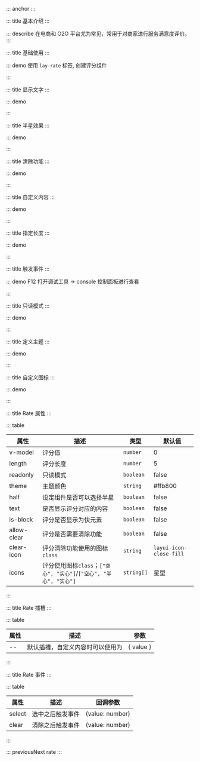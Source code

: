 ::: anchor
:::

::: title 基本介绍
:::

::: describe 在电商和 O2O 平台尤为常见，常用于对商家进行服务满意度评价。
:::

::: title 基础使用
:::

::: demo 使用 `lay-rate` 标签, 创建评分组件

<template>
  <lay-rate v-model="all1" :is-block="true"></lay-rate>
</template>

<script>
import { ref, onMounted } from 'vue';

export default {
  setup() {

     const all1 = ref(0)

    onMounted(() => {
      all1.value = 4
    })

    return {
      all1
    }
  }
}
</script>

:::

::: title 显示文字
:::

::: demo

<template>
  <lay-rate v-model="all" :text="true"></lay-rate>
</template>

<script>
import { ref } from 'vue'

export default {
  setup() {

    const all = ref(4)

    return {
      all
    }
  }
}
</script>

:::

::: title 半星效果
:::

::: demo

<template>
    <lay-rate v-model="half1" :half="true" :is-block="true"></lay-rate>
    <lay-rate v-model="half2" :half="true" :text="true" :is-block="true"></lay-rate>
</template>

<script>
import { ref } from 'vue';

export default {
  setup() {

     const half1 = ref(0.5)
     const half2 = ref(0)


    return {
      half1,
      half2
    }
  }
}
</script>

:::

::: title 清除功能
:::

::: demo

<template>
    <lay-rate v-model="clearHalf" :half="true" :is-block="true" allow-clear></lay-rate>
</template>

<script>
import { ref } from 'vue';

export default {
  setup() {
    const clearHalf = ref(0.5)
    return {
      clearHalf
    }
  }
}
</script>

:::

::: title 自定义内容
:::

::: demo

<template>
  <lay-rate v-model="val" :text="true" :is-block="true">
    <template v-slot:default="{value}">{{customText(value)}}</template>
  </lay-rate>
  <lay-rate v-model="val2" :text="true" :is-block="true">
    <template v-slot:default="{value}">{{value}}</template>
  </lay-rate>
</template>

<script>
import { ref } from 'vue';

export default {
  setup() {

    const val = ref(1)
    const val2 = ref(1)
    const arrs = {
        '1': '极差',
        '2': '差',
        '3': '中等',
        '4': '好',
        '5': '极好'
    };
    const customText = function(val){
      return arrs[val];
    }
    return {
      val,
      val2
    }
  }
}
</script>

:::

::: title 指定长度
:::

::: demo

<template>
  <lay-rate v-model="all2" :length="length"></lay-rate>
</template>

<script>
import { ref } from 'vue';

export default {
  setup() {

    const all2 = ref(4);
    const length = ref(10)

    return {
      all2,
      length
    }
  }
}
</script>

:::

::: title 触发事件
:::

::: demo F12 打开调试工具 -> console 控制面板进行查看

<template>
  <lay-rate v-model="val" @select="selectRate"></lay-rate>
</template>

<script>
import { ref } from 'vue';

export default {
  setup() {

    const val = ref(0);
    const selectRate = function(value){
      console.log('selectRate - value:', value)
    }

    return {
      val
    }
  }
}
</script>

:::

::: title 只读模式
:::

::: demo

<template>
  <lay-rate v-model="all3" readonly="true"></lay-rate>
</template>

<script>
import { ref } from 'vue';

export default {
  setup() {

    const all3 = ref(4)

    return {
      all3
    }
  }
}
</script>

:::

::: title 定义主题
:::

::: demo

<template>
  <lay-rate v-model="all4" theme="#FF8000"></lay-rate><br>
  <lay-rate v-model="all4" theme="#009688"></lay-rate><br>
  <lay-rate v-model="all4" theme="#1E9FFF"></lay-rate><br>
  <lay-rate v-model="all4" theme="#2F4056"></lay-rate><br>
  <lay-rate v-model="all4" theme="#FE0000"></lay-rate><br>
</template>

<script>
import { ref } from 'vue';

export default {
  setup() {

    const all4 = ref(4)

    return {
      all4
    }
  }
}
</script>

:::

::: title 自定义图标
:::

::: demo

<template>
  <lay-rate v-model="icons" :icons="['layui-icon-heart', 'layui-icon-heart-fill']" theme="#FE0000"></lay-rate><br>
  <lay-rate v-model="halfIcons" :icons="['layui-icon-circle', 'layui-icon-radio', 'layui-icon-circle-dot']" half text></lay-rate><br>
</template>

<script>
import { ref } from 'vue';

export default {
  setup() {

    const icons = ref(4)
    const halfIcons = ref(0.5)


    return {
      icons,
      halfIcons
    }
  }
}
</script>

:::

::: title Rate 属性
:::

::: table

| 属性     | 描述      | 类型 | 默认值 |
| -------- | -------- | ------ | ------ |
| v-model  | 评分值   | `number` | 0     |
| length   | 评分长度 | `number` | 5     |
| readonly | 只读模式 | `boolean` | false     |
| theme    | 主题颜色 | `string` | #ffb800     |
| half     | 设定组件是否可以选择半星 | `boolean` | false     |
| text     | 是否显示评分对应的内容 | `boolean` | false     |
| is-block | 评分是否显示为快元素 | `boolean` | false     |
| allow-clear | 评分是否需要清除功能 | `boolean` | false     |
| clear-icon | 评分清除功能使用的图标`class` | `string` | `layui-icon-close-fill`     |
| icons    | 评分使用图标`class`；`["空心", "实心"]`/`["空心", "半心", "实心"]` | `string[]` | 星型     |

:::

::: title Rate 插槽
:::

::: table

| 属性     | 描述      | 参数 |
| -------- | -------- | ------ |
| --  | 默认插槽，自定义内容时可以使用为    | { value } |

:::

::: title Rate 事件
:::

::: table

| 属性     | 描述      | 回调参数 |
| -------- | -------- | ------ |
| select  | 选中之后触发事件   | (value: number) |
| clear  | 清除之后触发事件   | (value: number) |

:::

::: previousNext rate
:::